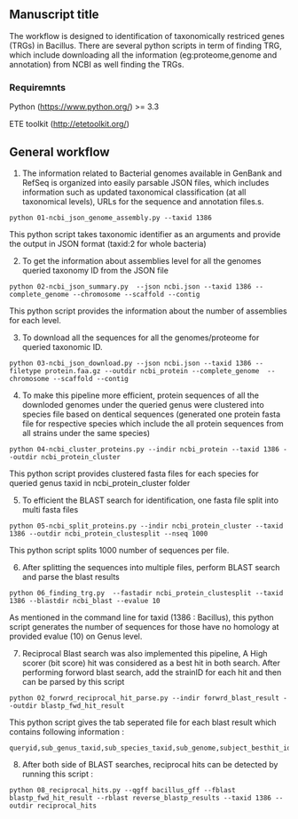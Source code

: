 ## Manuscript title 

The workflow is designed to identification of taxonomically restriced genes (TRGs) in Bacillus. There are several python scripts in term of finding TRG, which include downloading all the information (eg:proteome,genome and annotation) from NCBI as well finding the TRGs.

### Requiremnts
Python (https://www.python.org/) >= 3.3

ETE toolkit (http://etetoolkit.org/)

## General workflow

1. The information related to Bacterial genomes available in GenBank and RefSeq is organized into easily parsable JSON files, which includes information such as updated taxonomical classification (at all taxonomical levels), URLs for the sequence and annotation files.s. 

```
python 01-ncbi_json_genome_assembly.py --taxid 1386 
```
This python script takes taxonomic identifier as an arguments and provide the output in JSON format (taxid:2 for whole bacteria)

2. To get the information about assemblies level for all the genomes queried taxonomy ID from the JSON file

```
python 02-ncbi_json_summary.py  --json ncbi.json --taxid 1386 --complete_genome --chromosome --scaffold --contig
```
This python script provides the information about the number of assemblies for each level. 

3. To download all the sequences for all the genomes/proteome for queried taxonomic ID. 

```
python 03-ncbi_json_download.py --json ncbi.json --taxid 1386 --filetype protein.faa.gz --outdir ncbi_protein --complete_genome  --chromosome --scaffold --contig
```
4. To make this pipeline more efficient, protein sequences of all the downloded genomes under the queried genus were clustered into species file based on dentical sequences (generated one protein fasta file for respective species which include the all protein sequences from all strains under the same species)
``` 
python 04-ncbi_cluster_proteins.py --indir ncbi_protein --taxid 1386 --outdir ncbi_protein_cluster
```

This python script provides clustered fasta files for each species for queried genus taxid in ncbi_protein_cluster folder 

5. To efficient the BLAST search for identification, one fasta file split into multi fasta files 
```
python 05-ncbi_split_proteins.py --indir ncbi_protein_cluster --taxid 1386 --outdir ncbi_protein_clustesplit --nseq 1000 
``` 

This python script splits 1000 number of sequences per file. 

6. After splitting the sequences into multiple files, perform BLAST search and parse the blast results 

``` 
python 06_finding_trg.py  --fastadir ncbi_protein_clustesplit --taxid 1386 --blastdir ncbi_blast --evalue 10
```
 As mentioned in the command line for taxid (1386 : Bacillus), this python script generates the number of sequences for those have no homology at provided evalue (10) on Genus level. 


 7. Reciprocal Blast search was also implemented this pipeline, A High scorer (bit score) hit was considered as a best hit in both search. After performing forword blast search, add the strainID for each hit and then can be parsed by this script

```
python 02_forwrd_reciprocal_hit_parse.py --indir forwrd_blast_result --outdir blastp_fwd_hit_result

```
This python script gives the tab seperated file for each blast result which contains following information : 
``` 
queryid,sub_genus_taxid,sub_species_taxid,sub_genome,subject_besthit_ids
```
8. After both side of BLAST searches, reciprocal hits can be detected by running this script :

```
python 08_reciprocal_hits.py --qgff bacillus_gff --fblast blastp_fwd_hit_result --rblast reverse_blastp_results --taxid 1386 --outdir reciprocal_hits

```







